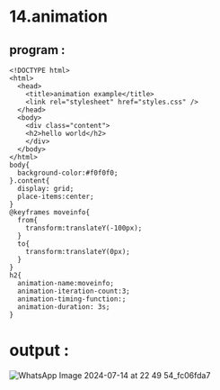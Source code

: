 # 14.animation
## program :
```
<!DOCTYPE html>
<html>
  <head>
    <title>animation example</title>
    <link rel="stylesheet" href="styles.css" />
  </head>
  <body>
    <div class="content">
    <h2>hello world</h2>
    </div>
  </body>
</html>
body{
  background-color:#f0f0f0;
}.content{
  display: grid;
  place-items:center;
}
@keyframes moveinfo{
  from{
    transform:translateY(-100px);
  }
  to{
    transform:translateY(0px);
  }
}
h2{
  animation-name:moveinfo;
  animation-iteration-count:3;
  animation-timing-function:;
  animation-duration: 3s;
}
```
# output :
![WhatsApp Image 2024-07-14 at 22 49 54_fc06fda7](https://github.com/user-attachments/assets/3fd831b4-e068-4565-91e5-a38936d6a9e4)
